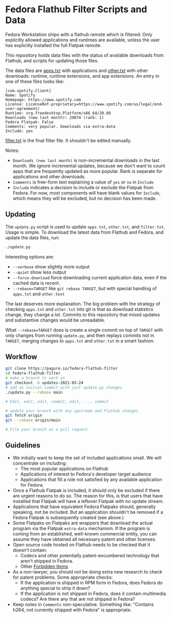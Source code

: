 Fedora Flathub Filter Scripts and Data
======================================

Fedora Workstation ships with a flathub remote which is filtered.
Only explicitly allowed applications and runtimes are available,
unless the user has explicitly installed the full Flatpak remote.

This repository holds data files with the status of available
downloads from Flathub,
and scripts for updating those files.

The data files are [apps.txt](apps.txt) with applications and
[other.txt](other.txt) with other downloads:
runtime, runtime extensions, and app extensions. An entry in
one of these files looks like:

```
[com.spotify.Client]
Name: Spotify
Homepage: https://www.spotify.com
License: LicenseRef-proprietary=https://www.spotify.com/us/legal/end-user-agreement/
Runtime: org.freedesktop.Platform/x86_64/20.08
Downloads (new last month): 29074 (rank: 1)
Fedora Flatpak: False
Comments: very popular. Downloads via extra-data
Include: yes
```

[filter.txt](filter.txt) is the final filter file. It shouldn't
be edited manually.

Notes:

* `Downloads (new last month)` is non-incremental downloads in the last month.
   We ignore incremental updates,
   because we don't want to count apps that are frequently updated as more popular.
   Rank is separate for applications and other downloads.
* `Comments` is free-form text explaining a value of `yes` or `no` in `Include`
* `Include` indicates a decision to include or exclude the Flatpak from Fedora.
   For now, most components will have blank values for `Include`, which means
   they will be excluded, but no decision has been made.

Updating
--------

The `update.py` script is used to update `apps.txt`, `other.txt`, and `filter.txt`.
Usage is simple. To download the latest data from Flathub and Fedora,
and update the data files, run:

``` sh
./update.py
```

Interesting options are:

* `--verbose` show slightly more output
* `--quiet` show less output
* `--force-download` force downloading current application data,
     even if the cached data is recent.
* `--rebase=TARGET` like `git rebase TARGET`,
  but with special handling of `apps.txt` and `other.text`

The last deserves more explanation.
The big problem with the strategy of checking `apps.txt` and `other.txt` into git
is that as download statistics change, they change a *lot*.
Commits to this repository that mixed updates and substantive changes would be unreadable.

What `--rebase=TARGET` does is create a single commit on top of `TARGET`
with only changes from running `update.py`, and then replays commits not in `TARGET`,
merging changes to `apps.txt` and `other.txt` in a smart fashion.

Workflow
--------

``` sh
git clone https://pagure.io/fedora-flathub-filter
cd fedora-flathub-filter
# make a branch to work on
git checkout -b updates-2021-03-24
# add an initial commit with just update.py changes
./update.py --rebase main

# Edit, edit, edit, commit, edit, ..., commit

# update your branch with any upstream and Flathub changes
git fetch origin
git --rebase origin/main

# File your branch as a pull request
```

Guidelines
----------

* We initially want to keep the set of included applications small.
  We will concentrate on including:
    * The most popular applications on Flathub
    * Applications of interest to Fedora's developer target audience
    * Applications that fill a role not satisfied by any available application for Fedora.
* Once a Flathub Flatpak is included,
  it should only be excluded if there are urgent reasons to do so.
  The reason for this,
  is that users that have installed that Flatpak will have a leftover Flatpak with no update stream.
* Applications that have equivalent Fedora Flatpaks should, generally speaking,
  not be included.
  But an application shouldn't be removed if a Fedora Flatpak is subsequently created (see above.)
* Some Flatpaks on Flatpaks are wrappers
  that download the actual program via the Flatpak `extra-data` mechanism.
  If the program is coming from an established, well-known commercial entity,
  you can assume they have obtained all necessary patent and other licenses.
* Open source code hosted on Flathub needs to be checked that it doesn't contain:
    * Codecs and other potentially patent-encumbered technology that aren't shipped in Fedora.
    * Other [Forbidden Items](https://fedoraproject.org/wiki/Forbidden_items?rd=ForbiddenItems)
* As a non-lawyer,
  you should not be doing extra new research to check for patent problems.
  Some appropriate checks:
    * If the application is shipped in RPM form in Fedora,
      does Fedora do anything special to strip it down?
    * If the application is not shipped in Fedora,
      does it contain multimedia codecs? Are there any that are not shipped in Fedora?
* Keep notes in `Comments` non-speculative. Something like:
  "Contains h264, not currently shipped with Fedora" is appropriate.
